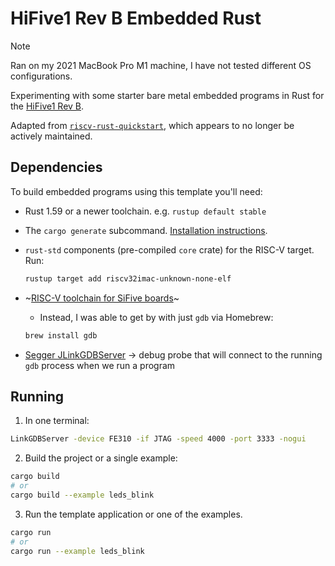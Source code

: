 # HiFive1 Rev B Embedded Rust

> [!NOTE]
> Ran on my 2021 MacBook Pro M1 machine, I have not tested different OS
> configurations.

Experimenting with some starter bare metal embedded programs in Rust for the
[HiFive1 Rev B](https://www.sifive.com/boards/hifive1-rev-b).

Adapted from [`riscv-rust-quickstart`](https://github.com/riscv-rust/riscv-rust-quickstart/tree/master),
which appears to no longer be actively maintained.

## Dependencies

To build embedded programs using this template you'll need:

- Rust 1.59 or a newer toolchain. e.g. `rustup default stable`

- The `cargo generate` subcommand. [Installation
  instructions](https://github.com/ashleygwilliams/cargo-generate#installation).

- `rust-std` components (pre-compiled `core` crate) for the RISC-V target. Run:

  ```bash
  rustup target add riscv32imac-unknown-none-elf
  ```

- ~[RISC-V toolchain for SiFive boards](https://static.dev.sifive.com/dev-tools/riscv64-unknown-elf-gcc-8.1.0-2019.01.0-x86_64-linux-ubuntu14.tar.gz)~
  - Instead, I was able to get by with just `gdb` via Homebrew:

  ```bash
  brew install gdb
  ```

- [Segger JLinkGDBServer](https://www.segger.com/downloads/jlink/) &rarr; debug
  probe that will connect to the running `gdb` process when we run a program

## Running

1. In one terminal:

```sh
LinkGDBServer -device FE310 -if JTAG -speed 4000 -port 3333 -nogui
```

2. Build the project or a single example:

```bash
cargo build
# or
cargo build --example leds_blink
```

3. Run the template application or one of the examples.

```bash
cargo run
# or
cargo run --example leds_blink
```
